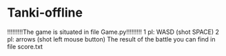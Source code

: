 # Tanki-offline
!!!!!!!!!The game is situated in file Game.py!!!!!!!!!
1 pl: WASD (shot SPACE)
2 pl: arrows (shot left mouse button)
The result of the battle you can find in file score.txt
